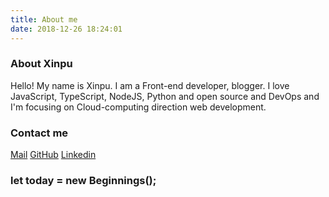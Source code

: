 ```yaml
---
title: About me
date: 2018-12-26 18:24:01
---
```


### About Xinpu

Hello! My name is Xinpu. I am a Front-end developer, blogger. I love JavaScript, TypeScript, NodeJS, Python and open source and DevOps and I'm focusing on Cloud-computing direction web development.

### Contact me

[Mail](mailto:xinpuchen@foxmail.com)
[GitHub](https://github.com/xinpuchen)
[Linkedin](https://www.linkedin.com/in/xinpuchen)

### let today = new Beginnings();
